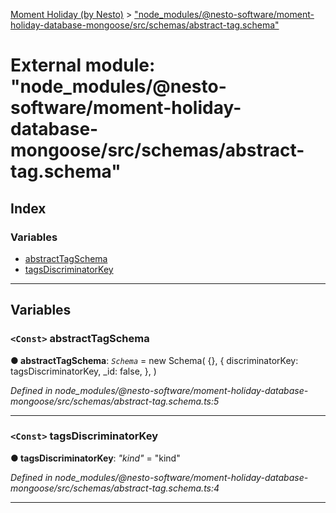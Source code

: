[Moment Holiday (by Nesto)](../README.md) > ["node_modules/@nesto-software/moment-holiday-database-mongoose/src/schemas/abstract-tag.schema"](../modules/_node_modules__nesto_software_moment_holiday_database_mongoose_src_schemas_abstract_tag_schema_.md)

# External module: "node_modules/@nesto-software/moment-holiday-database-mongoose/src/schemas/abstract-tag.schema"

## Index

### Variables

* [abstractTagSchema](_node_modules__nesto_software_moment_holiday_database_mongoose_src_schemas_abstract_tag_schema_.md#abstracttagschema)
* [tagsDiscriminatorKey](_node_modules__nesto_software_moment_holiday_database_mongoose_src_schemas_abstract_tag_schema_.md#tagsdiscriminatorkey)

---

## Variables

<a id="abstracttagschema"></a>

### `<Const>` abstractTagSchema

**● abstractTagSchema**: *`Schema`* =  new Schema(
    {},
    {
        discriminatorKey: tagsDiscriminatorKey,
        _id: false,
    },
)

*Defined in node_modules/@nesto-software/moment-holiday-database-mongoose/src/schemas/abstract-tag.schema.ts:5*

___
<a id="tagsdiscriminatorkey"></a>

### `<Const>` tagsDiscriminatorKey

**● tagsDiscriminatorKey**: *"kind"* = "kind"

*Defined in node_modules/@nesto-software/moment-holiday-database-mongoose/src/schemas/abstract-tag.schema.ts:4*

___

